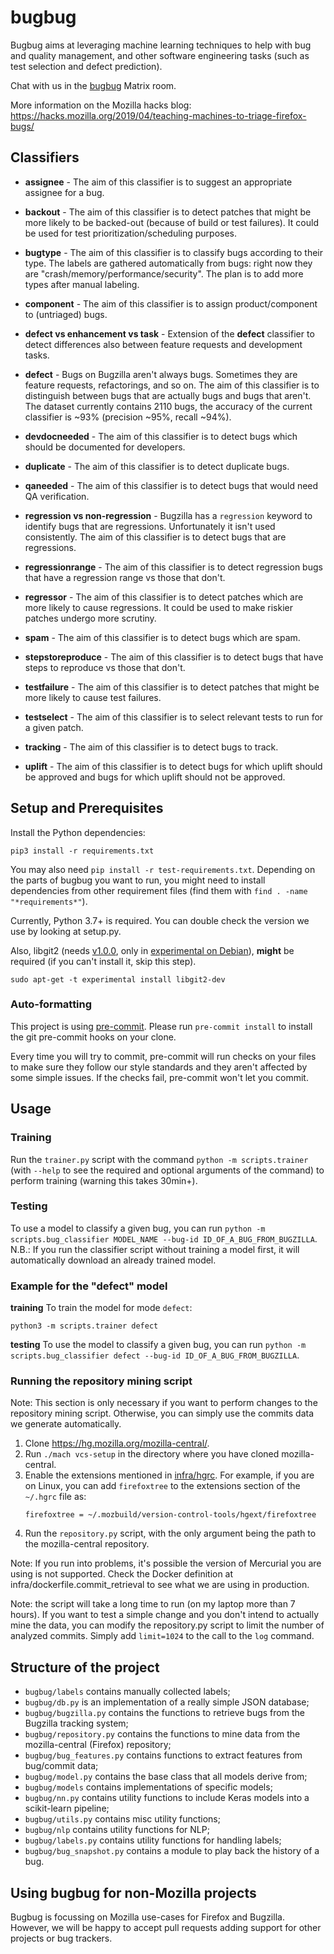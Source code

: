 # bugbug

Bugbug aims at leveraging machine learning techniques to help with bug and quality management, and other software engineering tasks (such as test selection and defect prediction).

Chat with us in the [bugbug](https://chat.mozilla.org/#/room/#bugbug:mozilla.org) Matrix room.

More information on the Mozilla hacks blog:
https://hacks.mozilla.org/2019/04/teaching-machines-to-triage-firefox-bugs/

## Classifiers
- **assignee** - The aim of this classifier is to suggest an appropriate assignee for a bug.

- **backout** - The aim of this classifier is to detect patches that might be more likely to be backed-out (because of build or test failures). It could be used for test prioritization/scheduling purposes.

- **bugtype** - The aim of this classifier is to classify bugs according to their type. The labels are gathered automatically from bugs: right now they are "crash/memory/performance/security". The plan is to add more types after manual labeling.

- **component** - The aim of this classifier is to assign product/component to (untriaged) bugs.

- **defect vs enhancement vs task** - Extension of the **defect** classifier to detect differences also between feature requests and development tasks.

- **defect** - Bugs on Bugzilla aren't always bugs. Sometimes they are feature requests, refactorings, and so on. The aim of this classifier is to distinguish between bugs that are actually bugs and bugs that aren't. The dataset currently contains 2110 bugs, the accuracy of the current classifier is ~93% (precision ~95%, recall ~94%).

- **devdocneeded** - The aim of this classifier is to detect bugs which should be documented for developers.

- **duplicate** - The aim of this classifier is to detect duplicate bugs.

- **qaneeded** - The aim of this classifier is to detect bugs that would need QA verification.

- **regression vs non-regression** - Bugzilla has a `regression` keyword to identify bugs that are regressions. Unfortunately it isn't used consistently. The aim of this classifier is to detect bugs that are regressions.

- **regressionrange** - The aim of this classifier is to detect regression bugs that have a regression range vs those that don't.

- **regressor** - The aim of this classifier is to detect patches which are more likely to cause regressions. It could be used to make riskier patches undergo more scrutiny.

- **spam** - The aim of this classifier is to detect bugs which are spam.

- **stepstoreproduce** - The aim of this classifier is to detect bugs that have steps to reproduce vs those that don't.

- **testfailure** - The aim of this classifier is to detect patches that might be more likely to cause test failures.

- **testselect** - The aim of this classifier is to select relevant tests to run for a given patch.

- **tracking** - The aim of this classifier is to detect bugs to track.

- **uplift** - The aim of this classifier is to detect bugs for which uplift should be approved and bugs for which uplift should not be approved.


## Setup and Prerequisites

Install the Python dependencies:
```
pip3 install -r requirements.txt
```

You may also need `pip install -r test-requirements.txt`. Depending on the parts of bugbug you want to run, you might need to install dependencies from other requirement files (find them with `find . -name "*requirements*"`).

Currently, Python 3.7+ is required. You can double check the version we use by looking at setup.py.

Also, libgit2 (needs [v1.0.0](https://github.com/libgit2/libgit2/releases/tag/v1.0.0), only in [experimental on Debian](https://wiki.debian.org/DebianExperimental)), **might** be required (if you can't install it, skip this step).
```
sudo apt-get -t experimental install libgit2-dev
```

### Auto-formatting

This project is using [pre-commit](https://pre-commit.com/). Please run `pre-commit install` to install the git pre-commit hooks on your clone.

Every time you will try to commit, pre-commit will run checks on your files to make sure they follow our style standards and they aren't affected by some simple issues. If the checks fail, pre-commit won't let you commit.


## Usage

### Training

Run the `trainer.py` script with the command `python -m scripts.trainer` (with `--help` to see the required and optional arguments of the command) to perform training (warning this takes 30min+).

### Testing

To use a model to classify a given bug, you can run `python -m scripts.bug_classifier MODEL_NAME --bug-id ID_OF_A_BUG_FROM_BUGZILLA`. N.B.: If you run the classifier script without training a model first, it will automatically download an already trained model.

### Example for the "defect" model

**training** To train the model for mode `defect`:

    python3 -m scripts.trainer defect

**testing**  To use the model to classify a given bug, you can run `python -m scripts.bug_classifier defect --bug-id ID_OF_A_BUG_FROM_BUGZILLA`.

### Running the repository mining script

Note: This section is only necessary if you want to perform changes to the repository mining script. Otherwise, you can simply use the commits data we generate automatically.

1. Clone https://hg.mozilla.org/mozilla-central/.
2. Run `./mach vcs-setup` in the directory where you have cloned mozilla-central.
3. Enable the extensions mentioned in [infra/hgrc](https://github.com/mozilla/bugbug/blob/master/infra/hgrc). For example, if you are on Linux, you can add `firefoxtree` to the extensions section of the `~/.hgrc` file as:
    ```
    firefoxtree = ~/.mozbuild/version-control-tools/hgext/firefoxtree
    ```
3. Run the `repository.py` script, with the only argument being the path to the mozilla-central repository.

Note: If you run into problems, it's possible the version of Mercurial you are using is not supported. Check the Docker definition at infra/dockerfile.commit_retrieval to see what we are using in production.

Note: the script will take a long time to run (on my laptop more than 7 hours). If you want to test a simple change and you don't intend to actually mine the data, you can modify the repository.py script to limit the number of analyzed commits. Simply add `limit=1024` to the call to the `log` command.


## Structure of the project
- `bugbug/labels` contains manually collected labels;
- `bugbug/db.py` is an implementation of a really simple JSON database;
- `bugbug/bugzilla.py` contains the functions to retrieve bugs from the Bugzilla tracking system;
- `bugbug/repository.py` contains the functions to mine data from the mozilla-central (Firefox) repository;
- `bugbug/bug_features.py` contains functions to extract features from bug/commit data;
- `bugbug/model.py` contains the base class that all models derive from;
- `bugbug/models` contains implementations of specific models;
- `bugbug/nn.py` contains utility functions to include Keras models into a scikit-learn pipeline;
- `bugbug/utils.py` contains misc utility functions;
- `bugbug/nlp` contains utility functions for NLP;
- `bugbug/labels.py` contains utility functions for handling labels;
- `bugbug/bug_snapshot.py` contains a module to play back the history of a bug.

## Using bugbug for non-Mozilla projects

Bugbug is focussing on Mozilla use-cases for Firefox and Bugzilla.
However, we will be happy to accept pull requests adding support for other projects or bug trackers.
